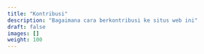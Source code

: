 ```yaml
---
title: "Kontribusi"
description: "Bagaimana cara berkontribusi ke situs web ini"
draft: false
images: []
weight: 100
---
```

